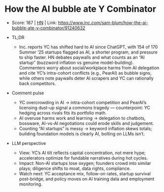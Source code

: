 # How the AI bubble ate Y Combinator

- Score: 187 | [HN](https://news.ycombinator.com/item?id=45426205) | Link: https://www.inc.com/sam-blum/how-the-ai-bubble-ate-y-combinator/91240632

- TL;DR
  - Inc. reports YC has shifted hard to AI since ChatGPT, with 154 of 170 Summer ’25 startups flagged as AI, a shorter program, and pressure to ship faster. HN debates paywalls and what counts as an “AI startup” (buzzword inflation vs genuine model-building). Commenters worry about social/workplace harms from AI delegation and cite YC’s intra-cohort conflicts (e.g., PearAI) as bubble signs, while others note paywalls deter AI scrapers and YC can rationally back competitors.

- Comment pulse
  - YC overcrowding in AI → intra-cohort competition and PearAI’s licensing dust-up signal a commons tragedy — counterpoint: YC hedging across rivals fits its portfolio math.
  - AI overuse harms work and learning → delegation to chatbots, bossware, AI-vs-AI negotiations could erode skills and judgement.
  - Counting “AI startups” is messy → keyword inflation skews totals; building foundation models is clearly AI, bolting on LLMs isn’t.

- LLM perspective
  - View: YC’s AI tilt reflects capital concentration, not mere hype; accelerators optimize for fundable narratives during hot cycles.
  - Impact: Non-AI startups lose oxygen; founders crowd into similar plays; diligence shifts to moat, data rights, compliance.
  - Watch next: YC acceptance mix, follow-on rates, startup survival post-bridge, and policy moves on AI training data and employment monitoring.
